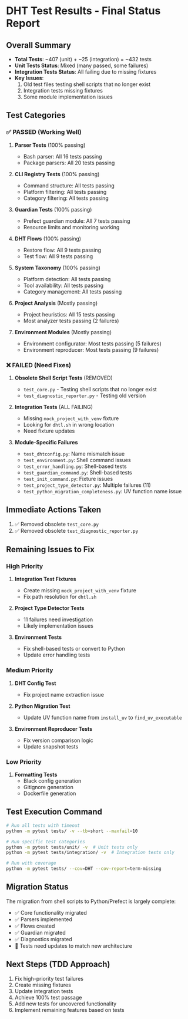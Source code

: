 # DHT Test Results - Final Status Report

## Overall Summary
- **Total Tests**: ~407 (unit) + ~25 (integration) = ~432 tests
- **Unit Tests Status**: Mixed (many passed, some failures)
- **Integration Tests Status**: All failing due to missing fixtures
- **Key Issues**: 
  1. Old test files testing shell scripts that no longer exist
  2. Integration tests missing fixtures
  3. Some module implementation issues

## Test Categories

### ✅ PASSED (Working Well)
1. **Parser Tests** (100% passing)
   - Bash parser: All 16 tests passing
   - Package parsers: All 20 tests passing
   
2. **CLI Registry Tests** (100% passing)
   - Command structure: All tests passing
   - Platform filtering: All tests passing
   - Category filtering: All tests passing

3. **Guardian Tests** (100% passing)
   - Prefect guardian module: All 7 tests passing
   - Resource limits and monitoring working

4. **DHT Flows** (100% passing)
   - Restore flow: All 9 tests passing
   - Test flow: All 9 tests passing

5. **System Taxonomy** (100% passing)
   - Platform detection: All tests passing
   - Tool availability: All tests passing
   - Category management: All tests passing

6. **Project Analysis** (Mostly passing)
   - Project heuristics: All 15 tests passing
   - Most analyzer tests passing (2 failures)

7. **Environment Modules** (Mostly passing)
   - Environment configurator: Most tests passing (5 failures)
   - Environment reproducer: Most tests passing (9 failures)

### ❌ FAILED (Need Fixes)

1. **Obsolete Shell Script Tests** (REMOVED)
   - `test_core.py` - Testing shell scripts that no longer exist
   - `test_diagnostic_reporter.py` - Testing old version

2. **Integration Tests** (ALL FAILING)
   - Missing `mock_project_with_venv` fixture
   - Looking for `dhtl.sh` in wrong location
   - Need fixture updates

3. **Module-Specific Failures**
   - `test_dhtconfig.py`: Name mismatch issue
   - `test_environment.py`: Shell command issues
   - `test_error_handling.py`: Shell-based tests
   - `test_guardian_command.py`: Shell-based tests
   - `test_init_command.py`: Fixture issues
   - `test_project_type_detector.py`: Multiple failures (11)
   - `test_python_migration_completeness.py`: UV function name issue

## Immediate Actions Taken
1. ✅ Removed obsolete `test_core.py`
2. ✅ Removed obsolete `test_diagnostic_reporter.py`

## Remaining Issues to Fix

### High Priority
1. **Integration Test Fixtures**
   - Create missing `mock_project_with_venv` fixture
   - Fix path resolution for `dhtl.sh`

2. **Project Type Detector Tests**
   - 11 failures need investigation
   - Likely implementation issues

3. **Environment Tests**
   - Fix shell-based tests or convert to Python
   - Update error handling tests

### Medium Priority
1. **DHT Config Test**
   - Fix project name extraction issue
   
2. **Python Migration Test**
   - Update UV function name from `install_uv` to `find_uv_executable`

3. **Environment Reproducer Tests**
   - Fix version comparison logic
   - Update snapshot tests

### Low Priority
1. **Formatting Tests**
   - Black config generation
   - Gitignore generation
   - Dockerfile generation

## Test Execution Command
```bash
# Run all tests with timeout
python -m pytest tests/ -v --tb=short --maxfail=10

# Run specific test categories
python -m pytest tests/unit/ -v  # Unit tests only
python -m pytest tests/integration/ -v  # Integration tests only

# Run with coverage
python -m pytest tests/ --cov=DHT --cov-report=term-missing
```

## Migration Status
The migration from shell scripts to Python/Prefect is largely complete:
- ✅ Core functionality migrated
- ✅ Parsers implemented
- ✅ Flows created
- ✅ Guardian migrated
- ✅ Diagnostics migrated
- 🔄 Tests need updates to match new architecture

## Next Steps (TDD Approach)
1. Fix high-priority test failures
2. Create missing fixtures
3. Update integration tests
4. Achieve 100% test passage
5. Add new tests for uncovered functionality
6. Implement remaining features based on tests